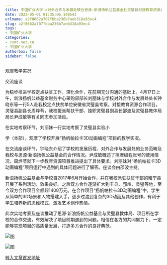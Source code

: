 ```yaml
---
title: 中国矿业大学->对外合作与发展处联合思源·新浪扬帆公益基金赴灵璧县对接教育资源合作项目 | cumt.net.cn
date: 2023-05-01 01:35:06.148543
urlname: a2f8662a707fbba236b7aeb318a93ec4
slug: a2f8662a707fbba236b7aeb318a93ec4
tags: 
- 中国矿业大学
categories:
- cumt.net.cn
- 中国矿业大学
authorbox: false
sidebar: false
---
```

观摩教学实况

交流座谈

为稳步推进学校定点扶贫工作，深化合作，在前期充分沟通的基础上，4月17日上午，新浪扬帆公益基金财务中心采购部部长刘丽妹与学校对外合作与发展处处长钟晓东等一行5人赴我校定点扶贫单位安徽省灵璧县考察，对接教育资源合作项目。灵璧县副县长周烨苓，我校援派帮扶干部、挂职灵璧县副县长邵波及灵璧县教体局局长尹成敏等有关同志参加活动。

在实地考察环节，刘丽妹一行实地考察了灵璧县实验小
<!--more-->
学（本部），观摩了学校开展“扬帆帕拉卡3D动画编程”项目的教学实况。

在交流座谈环节，钟晓东介绍了学校的发展历程、对外合作与发展处的业务范畴及我校与思源·新浪扬帆公益基金的合作情况。尹成敏概述了捐赠编程账号的使用情况，周烨苓就下一步教育资源项目推进提出了具体要求。刘丽妹对“扬帆帕拉卡3D动画编程”项目运行中遇到的具体问题进行了解答。座谈会由邵波主持。

新浪扬帆公益基金与学校自2017年6月开始合作，并在我校派驻扶贫干部的睢宁县开展了系列活动，效果良好。之后双方合作逐渐扩大到丰县、邳州、灵璧等地，至今双方合作项目金额超1400万元。在合作项目“扬帆帕拉卡3D动画编程”中，学生从简单的3D场景和人物搭建入手，逐步过渡到复杂的3D动画及其他创作，有利于学生培养新的思维模式、激发艺术创作热情。

此次实地考察及座谈推动了思源·新浪扬帆公益基金与灵璧县教体局、项目所在学校的合作交流，有效解决了项目前期遇到的问题。相信在各方的共同努力下，一定能够实现项目的高质量发展，打造多方合作的良好典范。

![图](https://xwzx.cumt.edu.cn/_upload/article/images/3e/ee/c2fa01864c33b8d13e90e6b1433e/8f7e6b4b-fc19-4b17-9afa-22d9d1cc8d3c.jpg)

![图](https://xwzx.cumt.edu.cn/_upload/article/images/3e/ee/c2fa01864c33b8d13e90e6b1433e/b05ce246-8d9b-45e5-bda3-8fa5418c10b3.jpg)

[转入文章首发地址](https://xwzx.cumt.edu.cn/d7/a5/c523a645029/page.htm)